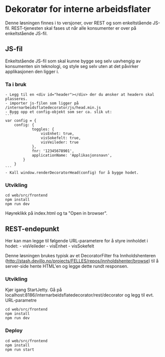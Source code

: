 # Dekoratør for interne arbeidsflater
Denne løsningen finnes i to versjoner, over REST og som enkeltstående JS-fil. REST-tjenesten skal fases ut når alle konsumenter er over på enkeltstående JS-fil. 


## JS-fil
Enkeltstående JS-fil som skal kunne bygge seg selv uavhengig av konsumenten sin teknologi, og style seg selv uten at det påvirker applikasjonen den ligger i.

### Ta i bruk
    - Legg til en <div id="header"></div> der du ønsker at headern skal plasseres. 
    - importer js-filen som ligger på /internarbeidsflatedecorator/js/head.min.js
    - Bygg opp et config-objekt som ser ca. slik ut: 
    ```
    var config = {
        config: {
                toggles: {
                    visEnhet: true,
                    visSokefelt: true,
                    visVeileder: true
                },
                fnr: '12345678901',
                applicationName: 'Applikasjonsnavn',
            }
        }
    ```
    - Kall window.renderDecoratorHead(config) for å bygge hodet.
        
### Utvikling

```
cd web/src/frontend
npm install
npm run dev
```

Høyreklikk på index.html og ta "Open in browser".


## REST-endepunkt
Her kan man legge til følgende URL-parametere for å styre innholdet i hodet: 
    - visVeileder
    - visEnhet
    - visSokefelt
    
Denne løsningen brukes typisk av et DecoratorFilter fra Innholdshenteren (http://stash.devillo.no/projects/FELLES/repos/innholdshenter/browse)
til å server-side hente HTML'en og legge dette rundt responsen.

### Utvikling

Kjør igang StartJetty. Gå på localhost:8186/internarbeidsflatedecorator/rest/decorator og legg til evt. URL-parametre

```
cd web/src/frontend
npm install
npm run dev
```

### Deploy

```
cd web/src/frontend
npm install
npm run start
```
